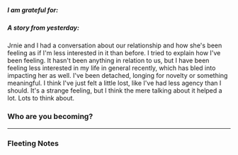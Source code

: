 ##### I am grateful for:



##### A story from yesterday:

Jrnie and I had a conversation about our relationship and how she's been feeling as if I'm less interested in it than before. I tried to explain how I've been feeling. It hasn't been anything in relation to us, but I have been feeling less interested in my life in general recently, which has bled into impacting her as well. I've been detached, longing for novelty or something meaningful. I think I've just felt a little lost, like I've had less agency than I should. It's a strange feeling, but I think the mere talking about it helped a lot. Lots to think about.



### Who are you becoming?

---

### Fleeting Notes

